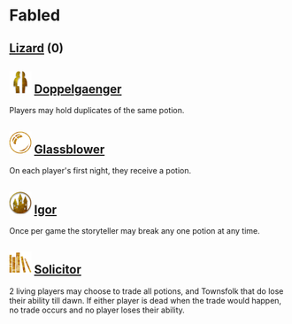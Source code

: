 # Fabled

## [Lizard](Lizard) (0)

## ![](Doppelgaenger/.image_big.png) [Doppelgaenger](Doppelgaenger)
Players may hold duplicates of the same potion.

## ![](Glassblower/.image_big.png) [Glassblower](Glassblower)
On each player's first night, they receive a potion.

## ![](Igor/.image_big.png) [Igor](Igor)
Once per game the storyteller may break any one potion at any time.

## ![](Solicitor/.image_big.png) [Solicitor](Solicitor)
2 living players may choose to trade all potions, and Townsfolk that do lose their ability till dawn. If either player is dead when the trade would happen, no trade occurs and no player loses their ability.

